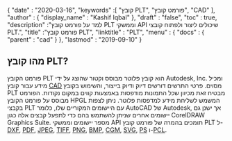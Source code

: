 {
  "date" : "2020-03-16",
  "keywords" :[ "קובץ PLT", "פורמט קובץ", "CAD" ],
  "author" : {
    "display_name" : "Kashif Iqbal"
},
  "draft" : "false",
  "toc" : true,
  "description" :"למד על פורמט קובץ PLT וממשקי API שיכולים ליצור ולפתוח קובצי PLT.",
  "title" :"פורמט קובץ PLT",
  "linktitle" : "PLT",
  "menu" : {
    "docs" : {
      "parent" : "cad"
}
},
  "lastmod" : "2019-09-10"
}

## מהו קובץ PLT?

פורמט הקובץ PLT הוא קובץ פלוטר מבוסס וקטור שהוצג על ידי Autodesk, Inc. ומכיל מידע עבור קובץ [CAD](/he/cad/) מסוים. פרטי התרשים דורשים דיוק ודיוק בייצור, והשימוש בקובץ PLT מבטיח זאת מכיוון שכל התמונות מודפסות באמצעות קווים במקום נקודות. הפורמט מבוסס על פורמט הקובץ HPGL המשמש לשליחת מידע למדפסות פלוטר. ניתן לצפות בקבצי PLT עם היישומים המקוריים שלו, כלומר AutoCAD של Autodesk, אך ישנן גם יישומים אחרים שניתן להשתמש בהם כדי לתפעל קבצים אלה כגון CorelDRAW Graphics Suite. מספר יישומים וממשקי API תומכים בהמרה של פורמט קובץ PLT ל-[DXF](/he/cad/dxf/), [PDF](/he/pdf/), [JPEG](/he/image/jpeg/), [TIFF](/he/image/tiff/), [PNG](/he/image/png/), [BMP](/he/image/bmp/), [CGM](/he/page-description-language/cgm/), [SVG](/he/page-description-language/svg/), [PS](/he/page-description-language/ps/) ו-[PCL](/he/page-description-language/pcl/).

